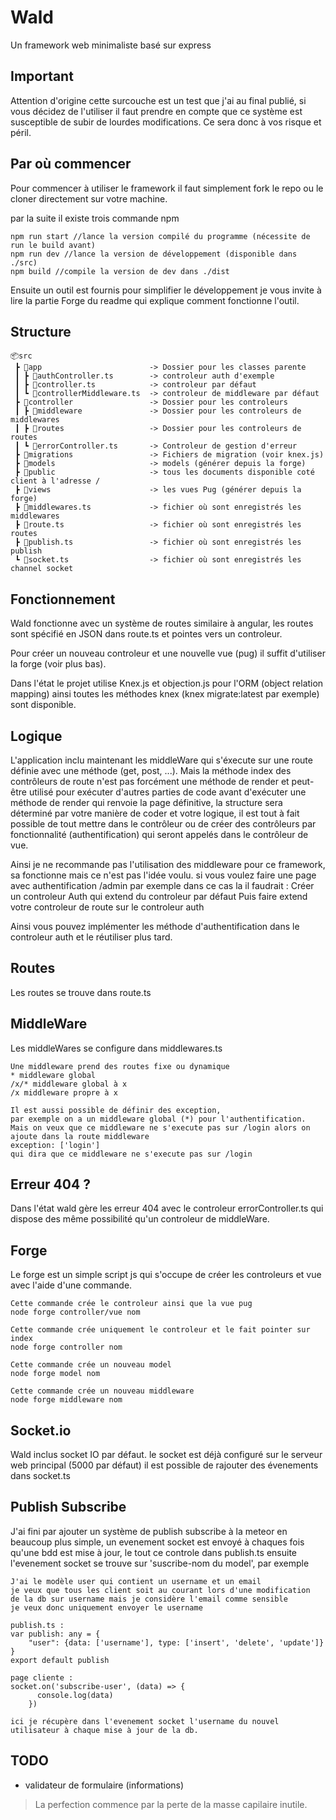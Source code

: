 # Wald
Un framework web minimaliste basé sur express

## Important
Attention d'origine cette surcouche est un test que j'ai au final publié, si vous décidez de l'utiliser il faut prendre en compte que ce système est susceptible de subir de lourdes modifications. Ce sera donc à vos risque et péril.

## Par où commencer
Pour commencer à utiliser le framework il faut simplement fork le repo ou le cloner directement sur votre machine.

par la suite il existe trois commande npm
```
npm run start //lance la version compilé du programme (nécessite de run le build avant)
npm run dev //lance la version de développement (disponible dans ./src)
npm build //compile la version de dev dans ./dist
```

Ensuite un outil est fournis pour simplifier le développement je vous invite à lire la partie Forge du readme qui explique comment fonctionne l'outil.

## Structure
```
📦src
 ┣ 📂app                        -> Dossier pour les classes parente
 ┃ ┣ 📜authController.ts        -> controleur auth d'exemple
 ┃ ┣ 📜controller.ts            -> controleur par défaut
 ┃ ┗ 📜controllerMiddleware.ts  -> controleur de middleware par défaut
 ┣ 📂controller                 -> Dossier pour les controleurs
 ┃ ┣ 📂middleware               -> Dossier pour les controleurs de middlewares
 ┃ ┣ 📂routes                   -> Dossier pour les controleurs de routes
 ┃ ┗ 📜errorController.ts       -> Controleur de gestion d'erreur
 ┣ 📂migrations                 -> Fichiers de migration (voir knex.js)
 ┣ 📂models                     -> models (générer depuis la forge)
 ┣ 📂public                     -> tous les documents disponible coté client à l'adresse /
 ┣ 📂views                      -> les vues Pug (générer depuis la forge)
 ┣ 📜middlewares.ts             -> fichier où sont enregistrés les middlewares
 ┣ 📜route.ts                   -> fichier où sont enregistrés les routes
 ┣ 📜publish.ts                 -> fichier où sont enregistrés les publish
 ┗ 📜socket.ts                  -> fichier où sont enregistrés les channel socket

```


## Fonctionnement
Wald fonctionne avec un système de routes similaire à angular, les routes sont spécifié en JSON dans route.ts et pointes vers un controleur.

Pour créer un nouveau controleur et une nouvelle vue (pug) il suffit d'utiliser la forge (voir plus bas).

Dans l'état le projet utilise Knex.js et objection.js pour l'ORM (object relation mapping) ainsi toutes les méthodes knex (knex migrate:latest par exemple) sont disponible.

## Logique
L'application inclu maintenant les middleWare qui s'éxecute sur une route définie avec une méthode (get, post, ...).
Mais la méthode index des contrôleurs de route n'est pas forcément une méthode de render et peut-être utilisé pour exécuter d'autres parties de code avant d'exécuter une méthode de render qui renvoie la page définitive, la structure sera déterminé par votre manière de coder et votre logique, il est tout à fait possible de tout mettre dans le contrôleur ou de créer des contrôleurs par fonctionnalité (authentification) qui seront appelés dans le contrôleur de vue.

Ainsi je ne recommande pas l'utilisation des middleware pour ce framework, sa fonctionne mais ce n'est pas l'idée voulu.
si vous voulez faire une page avec authentification /admin par exemple dans ce cas la il faudrait :
Créer un controleur Auth qui extend du controleur par défaut
Puis faire extend votre controleur de route sur le controleur auth

Ainsi vous pouvez implémenter les méthode d'authentification dans le controleur auth et le réutiliser plus tard.

## Routes
Les routes se trouve dans route.ts

## MiddleWare
Les middleWares se configure dans middlewares.ts
```
Une middleware prend des routes fixe ou dynamique
* middleware global
/x/* middleware global à x
/x middleware propre à x

Il est aussi possible de définir des exception, 
par exemple on a un middleware global (*) pour l'authentification.
Mais on veux que ce middleware ne s'execute pas sur /login alors on ajoute dans la route middleware
exception: ['login'] 
qui dira que ce middleware ne s'execute pas sur /login
```
## Erreur 404 ?
Dans l'état wald gère les erreur 404 avec le controleur errorController.ts qui dispose des même possibilité qu'un controleur de middleWare.

## Forge
Le forge est un simple script js qui s'occupe de créer les controleurs et vue avec l'aide d'une commande.
```
Cette commande crée le controleur ainsi que la vue pug
node forge controller/vue nom

Cette commande crée uniquement le controleur et le fait pointer sur index
node forge controller nom

Cette commande crée un nouveau model
node forge model nom

Cette commande crée un nouveau middleware
node forge middleware nom
```
## Socket.io
Wald inclus socket IO par défaut. le socket est déjà configuré sur le serveur web principal (5000 par défaut) il est possible de rajouter des évenements dans socket.ts

## Publish Subscribe
J'ai fini par ajouter un système de publish subscribe à la meteor en beaucoup plus simple, un evenement socket est envoyé à chaques fois qu'une bdd est mise à jour, le tout ce controle dans publish.ts ensuite l'evenement socket se trouve sur 'suscribe-nom du model', par exemple

```
J'ai le modèle user qui contient un username et un email
je veux que tous les client soit au courant lors d'une modification 
de la db sur username mais je considère l'email comme sensible 
je veux donc uniquement envoyer le username

publish.ts :
var publish: any = {
    "user": {data: ['username'], type: ['insert', 'delete', 'update']}
}
export default publish

page cliente :
socket.on('subscribe-user', (data) => {
      console.log(data)
    })

ici je récupère dans l'evenement socket l'username du nouvel 
utilisateur à chaque mise à jour de la db.
```
## TODO
- validateur de formulaire (informations)

> La perfection commence par la perte de la masse capilaire inutile.
